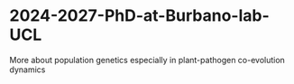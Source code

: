 # 2024-2027-PhD-at-Burbano-lab-UCL
More about population genetics especially in plant-pathogen co-evolution dynamics
